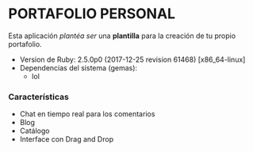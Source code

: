 # PORTAFOLIO PERSONAL

 Esta aplicación _plantéa ser_ una **plantilla** para la creación de tu propio portafolio.

- Version de Ruby: 2.5.0p0 (2017-12-25 revision 61468) [x86_64-linux]
- Dependencias del sistema (gemas):
  * lol

### Características
- Chat en tiempo real para los comentarios
- Blog
- Catálogo
- Interface con Drag and Drop
